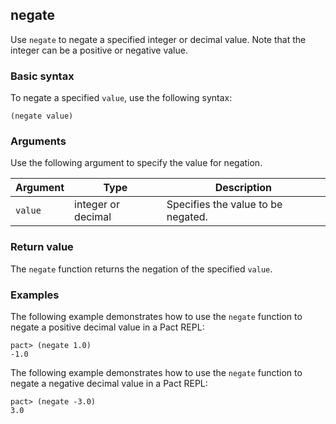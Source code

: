## negate

Use `negate` to negate a specified integer or decimal value.
Note that the integer can be a positive or negative value.

### Basic syntax

To negate a specified `value`, use the following syntax:

```pact
(negate value)
```

### Arguments

Use the following argument to specify the value for negation.

| Argument | Type | Description |
| --- | --- | --- |
| `value` | integer or decimal | Specifies the value to be negated. |

### Return value

The `negate` function returns the negation of the specified `value`.

### Examples

The following example demonstrates how to use the `negate` function to negate a positive decimal value in a Pact REPL:

```pact
pact> (negate 1.0)
-1.0
```

The following example demonstrates how to use the `negate` function to negate a negative decimal value in a Pact REPL:

```pact
pact> (negate -3.0)
3.0
```
